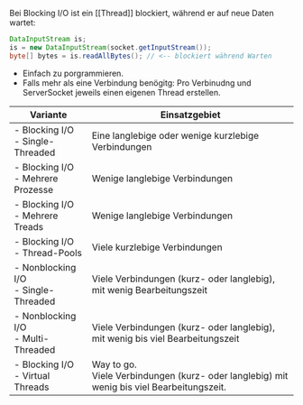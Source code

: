 Bei Blocking I/O ist ein [[Thread]] blockiert, während er auf neue Daten wartet:
```java
DataInputStream is;
is = new DataInputStream(socket.getInputStream());
byte[] bytes = is.readAllBytes(); // <-- blockiert während Warten
```

- Einfach zu porgrammieren.
- Falls mehr als eine Verbindung benögitg: Pro Verbinudng und ServerSocket jeweils einen eigenen Thread erstellen.


| Variante                               | Einsatzgebiet                                                                                |
| -------------------------------------- | -------------------------------------------------------------------------------------------- |
| - Blocking I/O<br>- Single-Threaded    | Eine langlebige oder wenige kurzlebige Verbindungen                                          |
| - Blocking I/O<br>- Mehrere Prozesse   | Wenige langlebige Verbindungen                                                               |
| - Blocking I/O<br>- Mehrere Treads     | Wenige langlebige Verbindungen                                                               |
| - Blocking I/O<br>- Thread-Pools       | Viele kurzlebige Verbindungen                                                                |
| - Nonblocking I/O<br>- Single-Threaded | Viele Verbindungen (kurz- oder langlebig), mit wenig Bearbeitungszeit                        |
| - Nonblocking I/O<br>- Multi-Threaded  | Viele Verbindungen (kurz- oder langlebig), mit wenig bis viel Bearbeitungszeit               |
| - Blocking I/O<br>- Virtual Threads    | Way to go.<br>Viele Verbindungen (kurz- oder langlebig) mit wenig bis viel Bearbeitungszeit. |
